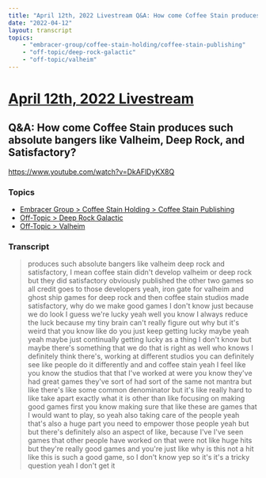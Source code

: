 ```yaml
---
title: "April 12th, 2022 Livestream Q&A: How come Coffee Stain produces such absolute bangers like Valheim, Deep Rock, and Satisfactory?"
date: "2022-04-12"
layout: transcript
topics:
    - "embracer-group/coffee-stain-holding/coffee-stain-publishing"
    - "off-topic/deep-rock-galactic"
    - "off-topic/valheim"
---
```

# [April 12th, 2022 Livestream](../2022-04-12.md)
## Q&A: How come Coffee Stain produces such absolute bangers like Valheim, Deep Rock, and Satisfactory?
https://www.youtube.com/watch?v=DkAFlDyKX8Q

### Topics
* [Embracer Group > Coffee Stain Holding > Coffee Stain Publishing](../topics/embracer-group/coffee-stain-holding/coffee-stain-publishing.md)
* [Off-Topic > Deep Rock Galactic](../topics/off-topic/deep-rock-galactic.md)
* [Off-Topic > Valheim](../topics/off-topic/valheim.md)

### Transcript

> produces such absolute bangers like valheim deep rock and satisfactory, I mean coffee stain didn't develop valheim or deep rock but they did satisfactory obviously published the other two games so all credit goes to those developers yeah, iron gate for valheim and ghost ship games for deep rock and then coffee stain studios made satisfactory, why do we make good games I don't know just because we do look I guess we're lucky yeah well you know I always reduce the luck because my tiny brain can't really figure out why but it's weird that you know like do you just keep getting lucky maybe yeah yeah maybe just continually getting lucky as a thing I don't know but maybe there's something that we do that is right as well who knows I definitely think there's, working at different studios you can definitely see like people do it differently and and coffee stain yeah I feel like you know the studios that that I've worked at were you know they've had great games they've sort of had sort of the same not mantra but like there's like some common denominator but it's like really hard to like take apart exactly what it is other than like focusing on making good games first you know making sure that like these are games that I would want to play, so yeah also taking care of the people yeah that's also a huge part you need to empower those people yeah but but there's definitely also an aspect of like, because I've I've seen games that other people have worked on that were not like huge hits but they're really good games and you're just like why is this not a hit like this is such a good game, so I don't know yep so it's it's a tricky question yeah I don't get it
